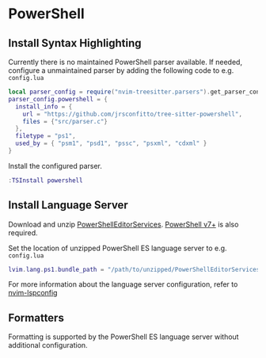 # PowerShell

## Install Syntax Highlighting

Currently there is no maintained PowerShell parser available. If needed, configure a unmaintained parser by adding the following code to e.g. `config.lua`

```lua
local parser_config = require("nvim-treesitter.parsers").get_parser_configs()
parser_config.powershell = {
  install_info = {
    url = "https://github.com/jrsconfitto/tree-sitter-powershell",
    files = {"src/parser.c"}
  },
  filetype = "ps1",
  used_by = { "psm1", "psd1", "pssc", "psxml", "cdxml" }
}
```

Install the configured parser.

```lua
:TSInstall powershell
```

## Install Language Server

Download and unzip [PowerShellEditorServices](https://github.com/PowerShell/PowerShellEditorServices/releases). [PowerShell v7+](https://github.com/PowerShell/PowerShell/releases) is also required.

Set the location of unzipped PowerShell ES language server to e.g. `config.lua`

```lua
lvim.lang.ps1.bundle_path = "/path/to/unzipped/PowerShellEditorServices"
```

For more information about the language server configuration, refer to [nvim-lspconfig](https://github.com/neovim/nvim-lspconfig/blob/master/CONFIG.md#powershell_es)

## Formatters

Formatting is supported by the PowerShell ES language server without additional configuration.
